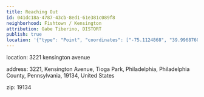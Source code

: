 ```yaml
---
title: Reaching Out
id: 041dc18a-4787-43cb-8ed1-61e381c089f8
neighborhood: Fishtown / Kensington
attribution: Gabe Tiberino, DISTORT
publish: true
location: '{"type": "Point", "coordinates": ["-75.1124868", "39.996876099999994"]}'
---
```


location: 3221 kensington avenue


            






            
address: 3221, Kensington Avenue, Tioga Park, Philadelphia, Philadelphia County, Pennsylvania, 19134, United States



zip: 19134



                